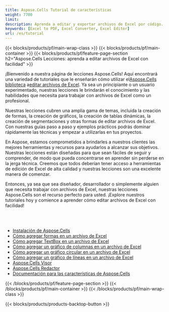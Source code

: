 ```yaml
---
title: Aspose.Cells Tutorial de características
weight: 7700
limit:
description: Aprenda a editar y exportar archivos de Excel por código.
keywords: [Excel to PDF, Excel Converter, Excel Editor]
url: /es/tutorial
---
```

{{< blocks/products/pf/main-wrap-class >}}
{{< blocks/products/pf/main-container >}}
{{< blocks/products/pf/feature-page-section h2="Aspose.Cells Lecciones: aprenda a editar archivos de Excel con facilidad" >}}

<p>
 ¡Bienvenido a nuestra página de lecciones Aspose.Cells! Aquí encontrará una variedad de tutoriales que le enseñarán cómo utilizar el<a href="https://www.nuget.org/packages/Aspose.Cells">Aspose.Cells biblioteca</a> a<a href="https://products.aspose.app/cells/editor/">editar archivos de Excel</a>. Ya sea un principiante o un usuario experimentado, nuestras lecciones le brindarán el conocimiento y las habilidades que necesita para trabajar con archivos de Excel como un profesional.
</p>
<p>
Nuestras lecciones cubren una amplia gama de temas, incluida la creación de formas, la creación de gráficos, la creación de tablas dinámicas, la creación de segmentaciones y otras formas de editar archivos de Excel. Con nuestras guías paso a paso y ejemplos prácticos podrás dominar rápidamente las técnicas y empezar a utilizarlas en tus proyectos.</p>
<p>
En Aspose, estamos comprometidos a brindarles a nuestros clientes las mejores herramientas y recursos para ayudarlos a alcanzar sus objetivos. Nuestras lecciones están diseñadas para que sean fáciles de seguir y comprender, de modo que pueda concentrarse en aprender sin perderse en la jerga técnica. Creemos que todos deberían tener acceso a herramientas de edición de Excel de alta calidad y nuestras lecciones son una excelente manera de comenzar.</p>
<p>
Entonces, ya sea que sea diseñador, desarrollador o simplemente alguien que necesita trabajar con archivos de Excel, nuestras lecciones Aspose.Cells son el recurso perfecto para usted. ¡Explore nuestros tutoriales hoy y comience a aprender cómo editar archivos de Excel con facilidad!
</p>

<br />
<br />

<div class="code-sample">
    <ul class="link-list">
        <li class="link-item"><a href="https://docs.aspose.com/cells/net/installation/">Instalación de Aspose.Cells</a></li>
        <li class="link-item"><a href="add-shapes-in-excel">Cómo agregar formas en un archivo de Excel</a></li>
        <li class="link-item"><a href="add-textbox-in-excel">Cómo agregar TextBox en un archivo de Excel</a></li>
        <li class="link-item"><a href="add-column-chart-in-excel">Cómo agregar un gráfico de columnas en un archivo de Excel</a></li>
        <li class="link-item"><a href="add-pie-chart-in-excel">Cómo agregar un gráfico circular en un archivo de Excel</a></li>
        <li class="link-item"><a href="add-line-chart-in-excel">Cómo agregar un gráfico de líneas en un archivo de Excel</a></li>
        <li class="link-item"><a href="https://products.aspose.app/cells/viewer/">Aspose.Cells Visor</a></li> 
        <li class="link-item"><a href="https://products.aspose.app/cells/editor/">Aspose.Cells Redactor</a></li>        
        <li class="link-item"><a href="https://docs.aspose.com/cells/net/features/">Documentación para las características de Aspose.Cells</a></li>
    </ul>
</div>



{{< /blocks/products/pf/feature-page-section >}}
{{< /blocks/products/pf/main-container >}}
{{< /blocks/products/pf/main-wrap-class >}}

{{< blocks/products/products-backtop-button >}}
